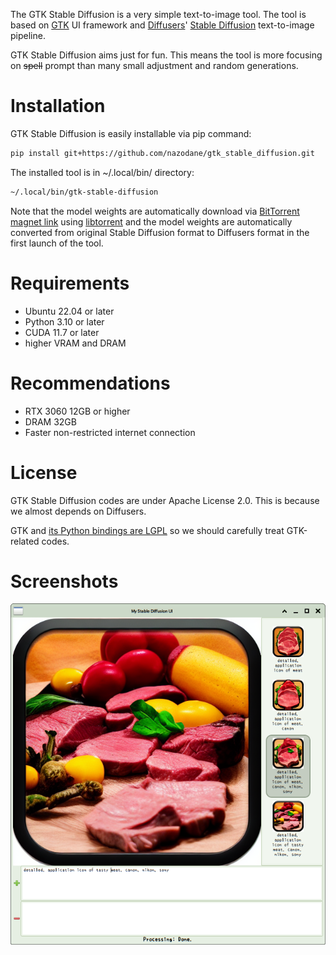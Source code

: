 The GTK Stable Diffusion is a very simple text-to-image tool. The tool is based on [GTK](https://en.wikipedia.org/wiki/GTK) UI framework and [Diffusers](https://github.com/huggingface/diffusers)' [Stable Diffusion](https://en.wikipedia.org/wiki/Stable_Diffusion) text-to-image pipeline.

GTK Stable Diffusion aims just for fun. This means the tool is more focusing on ~~spell~~ prompt than many small adjustment and random generations.

Installation
============
GTK Stable Diffusion is easily installable via pip command:
```bash
pip install git+https://github.com/nazodane/gtk_stable_diffusion.git
```
<!--
```bash
pip install gtk_stable_diffusion
```
-->

The installed tool is in ~/.local/bin/ directory:
```bash
~/.local/bin/gtk-stable-diffusion
```

Note that the model weights are automatically download via [BitTorrent magnet link](https://en.wikipedia.org/wiki/Magnet_URI_scheme) using [libtorrent](https://en.wikipedia.org/wiki/Libtorrent) and the model weights are automatically converted from original Stable Diffusion format to Diffusers format in the first launch of the tool.

Requirements
============
* Ubuntu 22.04 or later
* Python 3.10 or later
* CUDA 11.7 or later
* higher VRAM and DRAM

Recommendations
===============
* RTX 3060 12GB or higher
* DRAM 32GB
* Faster non-restricted internet connection

License
=======
GTK Stable Diffusion codes are under Apache License 2.0. This is because we almost depends on Diffusers.

GTK and [its Python bindings are LGPL](https://www.gtk.org/docs/language-bindings/python) so we should carefully treat GTK-related codes.

Screenshots
===========
![Screenshot Image](screenshot.png)


